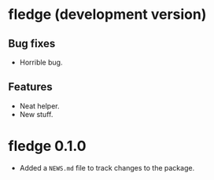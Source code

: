 <!-- NEWS.md is maintained by https://fledge.cynkra.com, contributors should not edit this file -->

# fledge (development version)

## Bug fixes

- Horrible bug.

## Features

- Neat helper.
- New stuff.


# fledge 0.1.0

* Added a `NEWS.md` file to track changes to the package.
